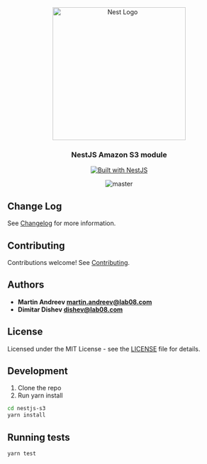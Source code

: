 <div align="center">
  <a href="http://nestjs.com/" target="_blank">
    <img src="https://nestjs.com/img/logo_text.svg" width="300" alt="Nest Logo" />
  </a>
</div>

<h3 align="center">NestJS Amazon S3 module</h3>

<div align="center">
  <a href="https://nestjs.com" target="_blank">
    <img src="https://img.shields.io/badge/built%20with-NestJs-red.svg" alt="Built with NestJS">
  </a>

![master](https://github.com/LabO8/nestjs-s3/actions/workflows/test.yml/badge.svg?branch=master)

</div>

## Change Log

See [Changelog](CHANGELOG.md) for more information.

## Contributing

Contributions welcome! See [Contributing](CONTRIBUTING.md).

## Authors

- **Martin Andreev <martin.andreev@lab08.com>**
- **Dimitar Dishev <dishev@lab08.com>**

## License

Licensed under the MIT License - see the [LICENSE](LICENSE) file for details.

## Development

1. Clone the repo
2. Run yarn install

```bash
cd nestjs-s3
yarn install
```

## Running tests

```bash
yarn test
```
